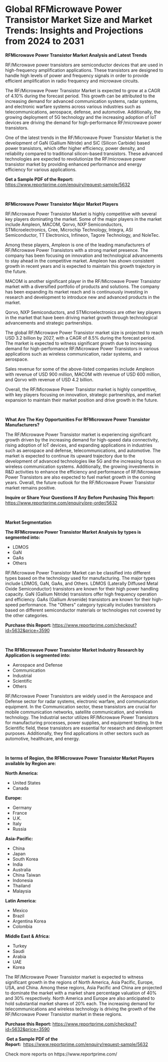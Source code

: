 <p><h1>Global RFMicrowave Power Transistor Market Size and Market Trends: Insights and Projections from 2024 to 2031</h1></p><p><strong>RFMicrowave Power Transistor Market Analysis and Latest Trends</strong></p>
<p><p>RF/Microwave power transistors are semiconductor devices that are used in high-frequency amplification applications. These transistors are designed to handle high levels of power and frequency signals in order to provide efficient amplification in radio frequency and microwave circuits.</p><p>The RF/Microwave Power Transistor Market is expected to grow at a CAGR of 4.10% during the forecast period. This growth can be attributed to the increasing demand for advanced communication systems, radar systems, and electronic warfare systems across various industries such as telecommunications, aerospace, defense, and automotive. Additionally, the growing deployment of 5G technology and the increasing adoption of IoT devices are driving the demand for high-performance RF/microwave power transistors.</p><p>One of the latest trends in the RF/Microwave Power Transistor Market is the development of GaN (Gallium Nitride) and SiC (Silicon Carbide) based power transistors, which offer higher efficiency, power density, and reliability compared to traditional silicon-based transistors. These advanced technologies are expected to revolutionize the RF/microwave power transistor market by providing enhanced performance and energy efficiency for various applications.</p></p>
<p><strong>Get a Sample PDF of the Report:&nbsp;</strong> <a href="https://www.reportprime.com/enquiry/request-sample/5632">https://www.reportprime.com/enquiry/request-sample/5632</a></p>
<p>&nbsp;</p>
<p><strong>RFMicrowave Power Transistor Major Market Players</strong></p>
<p><p>RF/Microwave Power Transistor Market is highly competitive with several key players dominating the market. Some of the major players in the market include Ampleon, MACOM, Qorvo, NXP Semiconductors, STMicroelectronics, Cree, Microchip Technology, Integra, ASI Semiconductor, TT Electronics, Infineon, Tagore Technology, and NoleTec.</p><p>Among these players, Ampleon is one of the leading manufacturers of RF/Microwave Power Transistors with a strong market presence. The company has been focusing on innovation and technological advancements to stay ahead in the competitive market. Ampleon has shown consistent growth in recent years and is expected to maintain this growth trajectory in the future.</p><p>MACOM is another significant player in the RF/Microwave Power Transistor market with a diversified portfolio of products and solutions. The company has been expanding its market reach and is continuously investing in research and development to introduce new and advanced products in the market.</p><p>Qorvo, NXP Semiconductors, and STMicroelectronics are other key players in the market that have been driving market growth through technological advancements and strategic partnerships.</p><p>The global RF/Microwave Power Transistor market size is projected to reach USD 3.2 billion by 2027, with a CAGR of 8.5% during the forecast period. The market is expected to witness significant growth due to increasing demand for high-performance RF/Microwave Power Transistors in various applications such as wireless communication, radar systems, and aerospace.</p><p>Sales revenue for some of the above-listed companies include Ampleon with revenue of USD 900 million, MACOM with revenue of USD 600 million, and Qorvo with revenue of USD 4.2 billion.</p><p>Overall, the RF/Microwave Power Transistor market is highly competitive, with key players focusing on innovation, strategic partnerships, and market expansion to maintain their market position and drive growth in the future.</p></p>
<p>&nbsp;</p>
<p><strong>What Are The Key Opportunities For RFMicrowave Power Transistor Manufacturers?</strong></p>
<p><p>The RF/Microwave Power Transistor market is experiencing significant growth driven by the increasing demand for high-speed data connectivity, rising adoption of IoT devices, and expanding applications in industries such as aerospace and defense, telecommunications, and automotive. The market is expected to continue its upward trajectory due to the development of advanced technologies like 5G and the increasing focus on wireless communication systems. Additionally, the growing investments in R&D activities to enhance the efficiency and performance of RF/Microwave Power Transistors are also expected to fuel market growth in the coming years. Overall, the future outlook for the RF/Microwave Power Transistor market remains positive.</p></p>
<p><strong>Inquire or Share Your Questions If Any Before Purchasing This Report:</strong> <a href="https://www.reportprime.com/enquiry/pre-order/5632">https://www.reportprime.com/enquiry/pre-order/5632</a></p>
<p>&nbsp;</p>
<p><strong>Market Segmentation</strong></p>
<p><strong>The RFMicrowave Power Transistor Market Analysis by types is segmented into:</strong></p>
<p><ul><li>LDMOS</li><li>GaN</li><li>GaAs</li><li>Others</li></ul></p>
<p><p>RF/Microwave Power Transistor Market can be classified into different types based on the technology used for manufacturing. The major types include LDMOS, GaN, GaAs, and Others. LDMOS (Laterally Diffused Metal Oxide Semiconductor) transistors are known for their high power handling capacity. GaN (Gallium Nitride) transistors offer high frequency operation and efficiency. GaAs (Gallium Arsenide) transistors are known for their high-speed performance. The "Others" category typically includes transistors based on different semiconductor materials or technologies not covered by the other categories.</p></p>
<p><strong>Purchase this Report:&nbsp;</strong><a href="https://www.reportprime.com/checkout?id=5632&price=3590">https://www.reportprime.com/checkout?id=5632&price=3590</a></p>
<p>&nbsp;</p>
<p><strong>The RFMicrowave Power Transistor Market Industry Research by Application is segmented into:</strong></p>
<p><ul><li>Aerospace and Defense</li><li>Communication</li><li>Industrial</li><li>Scientific</li><li>Others</li></ul></p>
<p><p>RF/Microwave Power Transistors are widely used in the Aerospace and Defense sector for radar systems, electronic warfare, and communication equipment. In the Communication sector, these transistors are crucial for mobile communication networks, satellite communication, and wireless technology. The Industrial sector utilizes RF/Microwave Power Transistors for manufacturing processes, power supplies, and equipment testing. In the Scientific field, these transistors are essential for research and development purposes. Additionally, they find applications in other sectors such as automotive, healthcare, and energy.</p></p>
<p>&nbsp;</p>
<p><strong>In terms of Region, the RFMicrowave Power Transistor Market Players available by Region are:</strong></p>
<p>
    <p> <strong> North America: </strong>
        <ul>
            <li>United States</li>
            <li>Canada</li>
        </ul>
        </p> 
    <p> <strong> Europe: </strong>
        <ul>
            <li>Germany</li>
            <li>France</li>
            <li>U.K.</li>
            <li>Italy</li>
            <li>Russia</li>
        </ul>
        </p> 
    <p> <strong> Asia-Pacific: </strong>
        <ul>
            <li>China</li>
            <li>Japan</li>
            <li>South Korea</li>
            <li>India</li>
            <li>Australia</li>
            <li>China Taiwan</li>
            <li>Indonesia</li>
            <li>Thailand</li>
            <li>Malaysia</li>
        </ul>
        </p> 
    <p> <strong> Latin America: </strong>
        <ul>
            <li>Mexico</li>
            <li>Brazil</li>
            <li>Argentina Korea</li>
            <li>Colombia</li>
        </ul>
        </p> 
    <p> <strong> Middle East & Africa: </strong>
        <ul>
            <li>Turkey</li>
            <li>Saudi</li>
            <li>Arabia</li>
            <li>UAE</li>
            <li>Korea</li>
        </ul>
    </p>
    </p>
<p><p>The RF/Microwave Power Transistor market is expected to witness significant growth in the regions of North America, Asia Pacific, Europe, USA, and China. Among these regions, Asia Pacific and China are projected to dominate the market with a market share percentage valuation of 40% and 30% respectively. North America and Europe are also anticipated to hold substantial market shares of 20% each. The increasing demand for telecommunications and wireless technology is driving the growth of the RF/Microwave Power Transistor market in these regions.</p></p>
<p><strong>Purchase this Report: </strong><a href="https://www.reportprime.com/checkout?id=5632&price=3590">https://www.reportprime.com/checkout?id=5632&price=3590</a></p>
<p>&nbsp;<strong>Get a Sample PDF of the Report:&nbsp;&nbsp;</strong><a href="https://www.reportprime.com/enquiry/request-sample/5632">https://www.reportprime.com/enquiry/request-sample/5632</a></p>
<p><strong></strong></p>
<p>Check more reports on https://www.reportprime.com/</p>